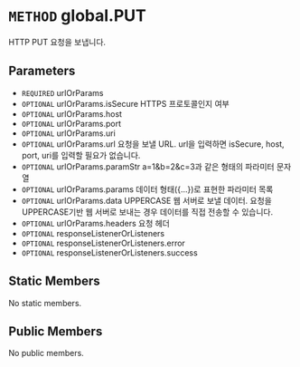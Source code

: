 # `METHOD` global.PUT
HTTP PUT 요청을 보냅니다.

## Parameters
* `REQUIRED` urlOrParams 
* `OPTIONAL` urlOrParams.isSecure	HTTPS  프로토콜인지 여부
* `OPTIONAL` urlOrParams.host 
* `OPTIONAL` urlOrParams.port 
* `OPTIONAL` urlOrParams.uri 
* `OPTIONAL` urlOrParams.url			요청을  보낼 URL. url을 입력하면 isSecure, host, port, uri를 입력할 필요가 없습니다.
* `OPTIONAL` urlOrParams.paramStr	a=1&b=2&c=3과  같은 형태의 파라미터 문자열
* `OPTIONAL` urlOrParams.params		데이터  형태({...})로 표현한 파라미터 목록
* `OPTIONAL` urlOrParams.data		UPPERCASE  웹 서버로 보낼 데이터. 요청을 UPPERCASE기반 웹 서버로 보내는 경우 데이터를 직접 전송할 수 있습니다.
* `OPTIONAL` urlOrParams.headers		요청  헤더
* `OPTIONAL` responseListenerOrListeners 
* `OPTIONAL` responseListenerOrListeners.error 
* `OPTIONAL` responseListenerOrListeners.success 

## Static Members
No static members.

## Public Members
No public members.
